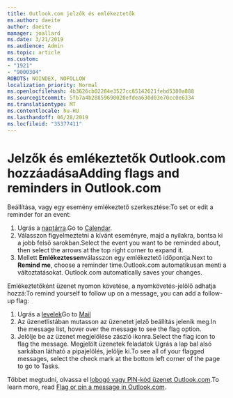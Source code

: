 ```yaml
---
title: Outlook.com jelzők és emlékeztetők
ms.author: daeite
author: daeite
manager: joallard
ms.date: 3/21/2019
ms.audience: Admin
ms.topic: article
ms.custom:
- "1921"
- "9000304"
ROBOTS: NOINDEX, NOFOLLOW
localization_priority: Normal
ms.openlocfilehash: 4b3626cb02284e3527cc85142621febd5380a888
ms.sourcegitcommit: 5fb7a4b28859690020efdea630d03e70cc0e6334
ms.translationtype: MT
ms.contentlocale: hu-HU
ms.lasthandoff: 06/28/2019
ms.locfileid: "35377411"
---
```

# <a name="adding-flags-and-reminders-in-outlookcom"></a><span data-ttu-id="62929-102">Jelzők és emlékeztetők Outlook.com hozzáadása</span><span class="sxs-lookup"><span data-stu-id="62929-102">Adding flags and reminders in Outlook.com</span></span>

<span data-ttu-id="62929-103">Beállítása, vagy egy esemény emlékeztető szerkesztése:</span><span class="sxs-lookup"><span data-stu-id="62929-103">To set or edit a reminder for an event:</span></span>

1. <span data-ttu-id="62929-104">Ugrás a [naptárra](https://outlook.live.com/calendar/).</span><span class="sxs-lookup"><span data-stu-id="62929-104">Go to [Calendar](https://outlook.live.com/calendar/).</span></span>
1. <span data-ttu-id="62929-105">Válasszon figyelmeztetni a kívánt eseményre, majd a nyilakra, bontsa ki a jobb felső sarokban.</span><span class="sxs-lookup"><span data-stu-id="62929-105">Select the event you want to be reminded about, then select the arrows at the top right corner to expand it.</span></span>
1. <span data-ttu-id="62929-106">Mellett **Emlékeztessen**válasszon egy emlékeztető időpontja.</span><span class="sxs-lookup"><span data-stu-id="62929-106">Next to **Remind me**, choose a reminder time.</span></span><span data-ttu-id="62929-107">Outlook.com automatikusan menti a változtatásokat.</span><span class="sxs-lookup"><span data-stu-id="62929-107"> Outlook.com automatically saves your changes.</span></span>

<span data-ttu-id="62929-108">Emlékeztetőként üzenet nyomon követése, a nyomkövetés-jelölő adhatja hozzá:</span><span class="sxs-lookup"><span data-stu-id="62929-108">To remind yourself to follow up on a message, you can add a follow-up flag:</span></span>

1. <span data-ttu-id="62929-109">Ugrás a [levelek](https://outlook.live.com/mail/)</span><span class="sxs-lookup"><span data-stu-id="62929-109">Go to [Mail](https://outlook.live.com/mail/)</span></span>
1. <span data-ttu-id="62929-110">Az üzenetlistában mutasson az üzenetet jelző beállítás jelenik meg.</span><span class="sxs-lookup"><span data-stu-id="62929-110">In the message list, hover over the message to see the flag option.</span></span>
1. <span data-ttu-id="62929-111">Jelölje be az üzenet megjelölése zászló ikonra.</span><span class="sxs-lookup"><span data-stu-id="62929-111">Select the flag icon to flag the message.</span></span> <span data-ttu-id="62929-112">Megjelölt üzenetek feladatok Ugrás a lap bal alsó sarkában látható a pipajelölés, jelölje ki.</span><span class="sxs-lookup"><span data-stu-id="62929-112">To see all of your flagged messages, select the check mark at the bottom left corner of the page to go to Tasks.</span></span>
 
<span data-ttu-id="62929-113">Többet megtudni, olvassa el [lobogó vagy PIN-kód üzenet Outlook.com](https://support.office.com/article/8e911e69-30d6-4cc8-8c71-a1163560618a).</span><span class="sxs-lookup"><span data-stu-id="62929-113">To learn more, read [Flag or pin a message in Outlook.com](https://support.office.com/article/8e911e69-30d6-4cc8-8c71-a1163560618a).</span></span>

